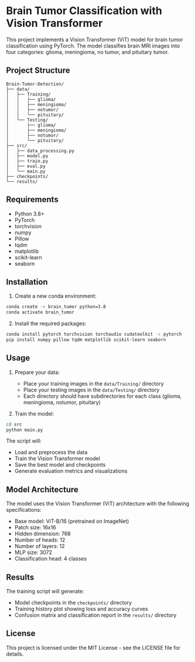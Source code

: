 # Brain Tumor Classification with Vision Transformer

This project implements a Vision Transformer (ViT) model for brain tumor classification using PyTorch. The model classifies brain MRI images into four categories: glioma, meningioma, no tumor, and pituitary tumor.

## Project Structure

```
Brain-Tumor-Detection/
├── data/
│   ├── Training/
│   │   ├── glioma/
│   │   ├── meningioma/
│   │   ├── notumor/
│   │   └── pituitary/
│   └── Testing/
│       ├── glioma/
│       ├── meningioma/
│       ├── notumor/
│       └── pituitary/
├── src/
│   ├── data_processing.py
│   ├── model.py
│   ├── train.py
│   ├── eval.py
│   └── main.py
├── checkpoints/
└── results/
```

## Requirements

- Python 3.8+
- PyTorch
- torchvision
- numpy
- Pillow
- tqdm
- matplotlib
- scikit-learn
- seaborn

## Installation

1. Create a new conda environment:
```bash
conda create -n brain_tumor python=3.8
conda activate brain_tumor
```

2. Install the required packages:
```bash
conda install pytorch torchvision torchaudio cudatoolkit -c pytorch
pip install numpy pillow tqdm matplotlib scikit-learn seaborn
```

## Usage

1. Prepare your data:
   - Place your training images in the `data/Training/` directory
   - Place your testing images in the `data/Testing/` directory
   - Each directory should have subdirectories for each class (glioma, meningioma, notumor, pituitary)

2. Train the model:
```bash
cd src
python main.py
```

The script will:
- Load and preprocess the data
- Train the Vision Transformer model
- Save the best model and checkpoints
- Generate evaluation metrics and visualizations

## Model Architecture

The model uses the Vision Transformer (ViT) architecture with the following specifications:
- Base model: ViT-B/16 (pretrained on ImageNet)
- Patch size: 16x16
- Hidden dimension: 768
- Number of heads: 12
- Number of layers: 12
- MLP size: 3072
- Classification head: 4 classes

## Results

The training script will generate:
- Model checkpoints in the `checkpoints/` directory
- Training history plot showing loss and accuracy curves
- Confusion matrix and classification report in the `results/` directory

## License

This project is licensed under the MIT License - see the LICENSE file for details.